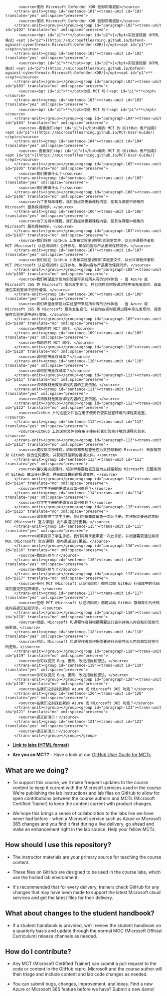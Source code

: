 # <group id="content" extype="content"><group id="paragraph-101"><trans-unit id="p101" translate="no" xml:space="preserve">
          <source>使用 Microsoft Defender XDR 抵御网络威胁</source>
        </trans-unit><group id="sentence-101"><trans-unit id="101" translate="yes" xml:space="preserve">
          <source>使用 Microsoft Defender XDR 抵御网络威胁</source>
        </trans-unit></group></group><group id="paragraph-102"><trans-unit id="p102" translate="no" xml:space="preserve">
          <source><bpt id="p1">**</bpt><bpt id="p2">[</bpt>实验室链接（HTML 格式）<ept id="p2">](https://microsoftlearning.github.io/Defend-against-cyberthreats-Microsoft-Defender-XDR/)</ept><ept id="p1">**</ept></source>
        </trans-unit><group id="sentence-102"><trans-unit id="102" translate="yes" xml:space="preserve">
          <source><bpt id="p1">**</bpt><bpt id="p2">[</bpt>实验室链接（HTML 格式）<ept id="p2">](https://microsoftlearning.github.io/Defend-against-cyberthreats-Microsoft-Defender-XDR/)</ept><ept id="p1">**</ept></source>
        </trans-unit></group></group><group id="paragraph-103"><trans-unit id="p103" translate="no" xml:space="preserve">
          <source><bpt id="p1">**</bpt>你是 MCT 吗？<ept id="p1">**</ept></source>
        </trans-unit><group id="sentence-103"><trans-unit id="103" translate="yes" xml:space="preserve">
          <source><bpt id="p1">**</bpt>你是 MCT 吗？<ept id="p1">**</ept></source>
        </trans-unit></group></group><group id="paragraph-104"><trans-unit id="p104" translate="no" xml:space="preserve">
          <source>-查看我们<bpt id="p1">[</bpt>面向 MCT 的《GitHub 用户指南》<ept id="p1">](https://microsoftlearning.github.io/MCT-User-Guide/)</ept></source>
        </trans-unit><group id="sentence-104"><trans-unit id="104" translate="yes" xml:space="preserve">
          <source>-查看我们<bpt id="p1">[</bpt>面向 MCT 的《GitHub 用户指南》<ept id="p1">](https://microsoftlearning.github.io/MCT-User-Guide/)</ept></source>
        </trans-unit></group></group><group id="paragraph-105"><trans-unit id="p105" translate="no" xml:space="preserve">
          <source>我们要做什么？</source>
        </trans-unit><group id="sentence-105"><trans-unit id="105" translate="yes" xml:space="preserve">
          <source>我们要做什么？</source>
        </trans-unit></group></group><group id="paragraph-106"><trans-unit id="p106" translate="no" xml:space="preserve">
          <source>为了支持本课程，我们将经常更新课程内容，使其与课程中使用的 Microsoft 服务保持同步。</source>
        </trans-unit><group id="sentence-106"><trans-unit id="106" translate="yes" xml:space="preserve">
          <source>为了支持本课程，我们将经常更新课程内容，使其与课程中使用的 Microsoft 服务保持同步。</source>
        </trans-unit></group></group><group id="paragraph-107"><trans-unit id="p107" translate="no" xml:space="preserve">
          <source>我们将在 GitHub 上发布实验室说明和实验室文件，以允许课程作者和 MCT（Microsoft 认证培训师）公开参与，确保内容与产品更改保持同步。</source>
        </trans-unit><group id="sentence-107"><trans-unit id="107" translate="yes" xml:space="preserve">
          <source>我们将在 GitHub 上发布实验室说明和实验室文件，以允许课程作者和 MCT（Microsoft 认证培训师）公开参与，确保内容与产品更改保持同步。</source>
        </trans-unit></group></group><group id="paragraph-108"><trans-unit id="p108" translate="no" xml:space="preserve">
          <source>我们希望此举能为实验室带来前所未有的协作体验 - 当 Azure 或 Microsoft 365 等 Microsoft 服务发生变化，并且你在实时授课过程中率先发现时，请直接在实验室源中进行增强。</source>
        </trans-unit><group id="sentence-108"><trans-unit id="108" translate="yes" xml:space="preserve">
          <source>我们希望此举能为实验室带来前所未有的协作体验 - 当 Azure 或 Microsoft 365 等 Microsoft 服务发生变化，并且你在实时授课过程中率先发现时，请直接在实验室源中进行增强。</source>
        </trans-unit></group></group><group id="paragraph-109"><trans-unit id="p109" translate="no" xml:space="preserve">
          <source>帮助你的 MCT 同伴。</source>
        </trans-unit><group id="sentence-109"><trans-unit id="109" translate="yes" xml:space="preserve">
          <source>帮助你的 MCT 同伴。</source>
        </trans-unit></group></group><group id="paragraph-110"><trans-unit id="p110" translate="no" xml:space="preserve">
          <source>如何使用此存储库？</source>
        </trans-unit><group id="sentence-110"><trans-unit id="110" translate="yes" xml:space="preserve">
          <source>如何使用此存储库？</source>
        </trans-unit></group></group><group id="paragraph-111"><trans-unit id="p111" translate="no" xml:space="preserve">
          <source>讲师教材是教授课程内容的主要依据。</source>
        </trans-unit><group id="sentence-111"><trans-unit id="111" translate="yes" xml:space="preserve">
          <source>讲师教材是教授课程内容的主要依据。</source>
        </trans-unit></group></group><group id="paragraph-112"><trans-unit id="p112" translate="no" xml:space="preserve">
          <source>GitHub 上的这些文件旨在用于使用托管实验室环境的课程实验室。</source>
        </trans-unit><group id="sentence-112"><trans-unit id="112" translate="yes" xml:space="preserve">
          <source>GitHub 上的这些文件旨在用于使用托管实验室环境的课程实验室。</source>
        </trans-unit></group></group><group id="paragraph-113"><trans-unit id="p113" translate="no" xml:space="preserve">
          <source>建议每次授课时，培训师都要检查是否为支持最新的 Microsoft 云服务而对 GitHub 做出任何更改，并获取其最新的授课文件。</source>
        </trans-unit><group id="sentence-113"><trans-unit id="113" translate="yes" xml:space="preserve">
          <source>建议每次授课时，培训师都要检查是否为支持最新的 Microsoft 云服务而对 GitHub 做出任何更改，并获取其最新的授课文件。</source>
        </trans-unit></group></group><group id="paragraph-114"><trans-unit id="p114" translate="no" xml:space="preserve">
          <source>对学生手册的更改又该如何处理？</source>
        </trans-unit><group id="sentence-114"><trans-unit id="114" translate="yes" xml:space="preserve">
          <source>对学生手册的更改又该如何处理？</source>
        </trans-unit></group></group><group id="paragraph-115"><trans-unit id="p115" translate="no" xml:space="preserve">
          <source>如果提供了学生手册，我们将每季度审查一次此手册，并根据需要通过常规 MOC（Microsoft 官方课程）发布渠道进行更新。</source>
        </trans-unit><group id="sentence-115"><trans-unit id="115" translate="yes" xml:space="preserve">
          <source>如果提供了学生手册，我们将每季度审查一次此手册，并根据需要通过常规 MOC（Microsoft 官方课程）发布渠道进行更新。</source>
        </trans-unit></group></group><group id="paragraph-116"><trans-unit id="p116" translate="no" xml:space="preserve">
          <source>我如何参与？</source>
        </trans-unit><group id="sentence-116"><trans-unit id="116" translate="yes" xml:space="preserve">
          <source>我如何参与？</source>
        </trans-unit></group></group><group id="paragraph-117"><trans-unit id="p117" translate="no" xml:space="preserve">
          <source>任何 MCT（Microsoft 认证培训师）都可以向 GitHub 存储库中的代码或内容提交拉取请求。</source>
        </trans-unit><group id="sentence-117"><trans-unit id="117" translate="yes" xml:space="preserve">
          <source>任何 MCT（Microsoft 认证培训师）都可以向 GitHub 存储库中的代码或内容提交拉取请求。</source>
        </trans-unit></group></group><group id="paragraph-118"><trans-unit id="p118" translate="no" xml:space="preserve">
          <source>然后，Microsoft 和课程作者将根据需要进行会审并纳入内容和实验室代码更改。</source>
        </trans-unit><group id="sentence-118"><trans-unit id="118" translate="yes" xml:space="preserve">
          <source>然后，Microsoft 和课程作者将根据需要进行会审并纳入内容和实验室代码更改。</source>
        </trans-unit></group></group><group id="paragraph-119"><trans-unit id="p119" translate="no" xml:space="preserve">
          <source>你可以提交 Bug、更改、改进措施和想法。</source>
        </trans-unit><group id="sentence-119"><trans-unit id="119" translate="yes" xml:space="preserve">
          <source>你可以提交 Bug、更改、改进措施和想法。</source>
        </trans-unit></group></group><group id="paragraph-120"><trans-unit id="p120" translate="no" xml:space="preserve">
          <source>在我们之前找到新的 Azure 或 Microsoft 365 功能？</source>
        </trans-unit><group id="sentence-120"><trans-unit id="120" translate="yes" xml:space="preserve">
          <source>在我们之前找到新的 Azure 或 Microsoft 365 功能？</source>
        </trans-unit></group></group><group id="paragraph-121"><trans-unit id="p121" translate="no" xml:space="preserve">
          <source>提交新演示！</source>
        </trans-unit><group id="sentence-121"><trans-unit id="121" translate="yes" xml:space="preserve">
          <source>提交新演示！</source>
        </trans-unit></group></group></group>

- <bpt id="p1">**</bpt><bpt id="p2">[</bpt>Link to labs (HTML format)<ept id="p2">](https://microsoftlearning.github.io/Defend-against-cyberthreats-Microsoft-Defender-XDR/)</ept><ept id="p1">**</ept>

- <bpt id="p1">**</bpt>Are you an MCT?<ept id="p1">**</ept> - Have a look at our <bpt id="p1">[</bpt>GitHub User Guide for MCTs<ept id="p1">](https://microsoftlearning.github.io/MCT-User-Guide/)</ept>

## What are we doing?

- To support this course, we'll make frequent updates to the course content to keep it current with the Microsoft services used in the course. We're publishing the lab instructions and lab files on GitHub to allow for open contributions between the course authors and MCTs (Microsoft Certified Trainer) to keep the content current with product changes.

- We hope this brings a sense of collaboration to the labs like we have never had before - when a Microsoft service such as Azure or Microsoft 365 changes and you find it first during a live delivery, go ahead and make an enhancement right in the lab source. Help your fellow MCTs.

## How should I use this repository?

- The instructor materials are your primary source for teaching the course content.

- These files on GitHub are designed to be used in the course labs, which use the hosted lab environment.

- It's recommended that for every delivery, trainers check GitHub for any changes that may have been made to support the latest Microsoft cloud services and get the latest files for their delivery.

## What about changes to the student handbook?

- If a student handbook is provided, we'll review the student handbook on a quarterly basis and update through the normal MOC (Microsoft Official Curriculum) release channels as needed.

## How do I contribute?

- Any MCT (Microsoft Certified Trainer) can submit a pull request to the code or content in the GitHub repro. Microsoft and the course author will then triage and include content and lab code changes as needed.

- You can submit bugs, changes, improvement, and ideas. Find a new Azure or Microsoft 365 feature before we have? Submit a new demo!
